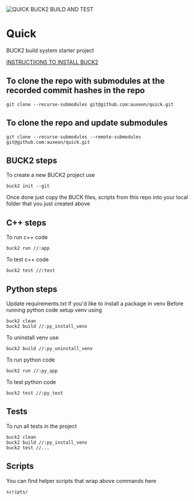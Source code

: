 ![QUICK BUCK2 BUILD AND TEST](https://github.com/auxeon/quick/actions/workflows/main.yml/badge.svg)

# Quick

BUCK2 build system starter project

[INSTRUCTIIONS TO INSTALL BUCK2](
https://buck2.build/docs/getting_started/#installing-buck2)

## To clone the repo with submodules at the recorded commit hashes in the repo
```
git clone --recurse-submodules git@github.com:auxeon/quick.git
```

## To clone the repo and update submodules
```
git clone --recurse-submodules --remote-submodules git@github.com:auxeon/quick.git
```

## BUCK2 steps
To create a new BUCK2 project use
```
buck2 init --git
```

Once done just copy the BUCK files, scripts from this repo into your local folder that you just created above

## C++ steps
To run c++ code
```
buck2 run //:app
```

To test c++ code
```
buck2 test //:test
```

## Python steps
Update requirements.txt if you'd like to install a package in venv
Before running python code setup venv using
```
buck2 clean
buck2 build //:py_install_venv
```

To uninstall venv use
```
buck2 build //:py_uninstall_venv
```
To run python code
```
buck2 run //:py_app
```

To test python code
```
buck2 test //:py_test
```

## Tests
To run all tests in the project
```
buck2 clean
buck2 build //:py_install_venv
buck2 test //...
```

## Scripts
You can find helper scripts that wrap above commands here
```
scripts/
```
